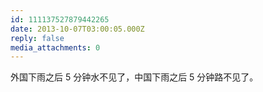 ```yaml
---
id: 111137527879442265
date: 2013-10-07T03:00:05.000Z
reply: false
media_attachments: 0
---
```


外国下雨之后 5 分钟水不见了，中国下雨之后 5 分钟路不见了。

